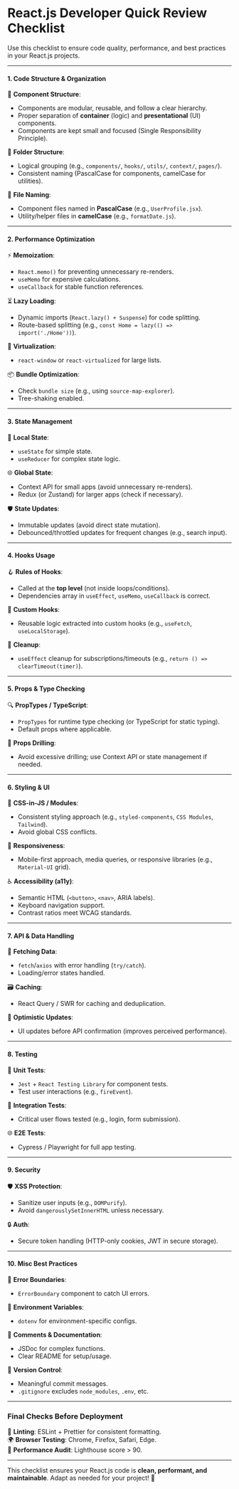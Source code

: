 # React.js Developer Quick Review Checklist

Use this checklist to ensure code quality, performance, and best practices in
your React.js projects.

---

#### **1. Code Structure & Organization**

🧩 **Component Structure**:

- Components are modular, reusable, and follow a clear hierarchy.
- Proper separation of **container** (logic) and **presentational** (UI)
  components.
- Components are kept small and focused (Single Responsibility Principle).

📁 **Folder Structure**:

- Logical grouping (e.g., `components/`, `hooks/`, `utils/`, `context/`,
  `pages/`).
- Consistent naming (PascalCase for components, camelCase for utilities).

📄 **File Naming**:

- Component files named in **PascalCase** (e.g., `UserProfile.jsx`).
- Utility/helper files in **camelCase** (e.g., `formatDate.js`).

---

#### **2. Performance Optimization**

⚡ **Memoization**:

- `React.memo()` for preventing unnecessary re-renders.
- `useMemo` for expensive calculations.
- `useCallback` for stable function references.

⏳ **Lazy Loading**:

- Dynamic imports (`React.lazy() + Suspense`) for code splitting.
- Route-based splitting (e.g., `const Home = lazy(() => import('./Home'))`).

📜 **Virtualization**:

- `react-window` or `react-virtualized` for large lists.

📦 **Bundle Optimization**:

- Check `bundle size` (e.g., using `source-map-explorer`).
- Tree-shaking enabled.

---

#### **3. State Management**

🔄 **Local State**:

- `useState` for simple state.
- `useReducer` for complex state logic.

🌐 **Global State**:

- Context API for small apps (avoid unnecessary re-renders).
- Redux (or Zustand) for larger apps (check if necessary).

🛡️ **State Updates**:

- Immutable updates (avoid direct state mutation).
- Debounced/throttled updates for frequent changes (e.g., search input).

---

#### **4. Hooks Usage**

🪝 **Rules of Hooks**:

- Called at the **top level** (not inside loops/conditions).
- Dependencies array in `useEffect`, `useMemo`, `useCallback` is correct.

🔧 **Custom Hooks**:

- Reusable logic extracted into custom hooks (e.g., `useFetch`,
  `useLocalStorage`).

🧹 **Cleanup**:

- `useEffect` cleanup for subscriptions/timeouts (e.g.,
  `return () => clearTimeout(timer)`).

---

#### **5. Props & Type Checking**

🔍 **PropTypes / TypeScript**:

- `PropTypes` for runtime type checking (or TypeScript for static typing).
- Default props where applicable.

🚫 **Props Drilling**:

- Avoid excessive drilling; use Context API or state management if needed.

---

#### **6. Styling & UI**

🎨 **CSS-in-JS / Modules**:

- Consistent styling approach (e.g., `styled-components`, `CSS Modules`,
  `Tailwind`).
- Avoid global CSS conflicts.

📱 **Responsiveness**:

- Mobile-first approach, media queries, or responsive libraries (e.g.,
  `Material-UI` grid).

♿ **Accessibility (a11y)**:

- Semantic HTML (`<button>`, `<nav>`, ARIA labels).
- Keyboard navigation support.
- Contrast ratios meet WCAG standards.

---

#### **7. API & Data Handling**

🔗 **Fetching Data**:

- `fetch`/`axios` with error handling (`try/catch`).
- Loading/error states handled.

🗃️ **Caching**:

- React Query / SWR for caching and deduplication.

🚀 **Optimistic Updates**:

- UI updates before API confirmation (improves perceived performance).

---

#### **8. Testing**

🧪 **Unit Tests**:

- `Jest` + `React Testing Library` for component tests.
- Test user interactions (e.g., `fireEvent`).

🔗 **Integration Tests**:

- Critical user flows tested (e.g., login, form submission).

🌐 **E2E Tests**:

- Cypress / Playwright for full app testing.

---

#### **9. Security**

🛡️ **XSS Protection**:

- Sanitize user inputs (e.g., `DOMPurify`).
- Avoid `dangerouslySetInnerHTML` unless necessary.

🔒 **Auth**:

- Secure token handling (HTTP-only cookies, JWT in secure storage).

---

#### **10. Misc Best Practices**

🧱 **Error Boundaries**:

- `ErrorBoundary` component to catch UI errors.

🌱 **Environment Variables**:

- `dotenv` for environment-specific configs.

📝 **Comments & Documentation**:

- JSDoc for complex functions.
- Clear README for setup/usage.

🔀 **Version Control**:

- Meaningful commit messages.
- `.gitignore` excludes `node_modules`, `.env`, etc.

---

### **Final Checks Before Deployment**

🧹 **Linting**: ESLint + Prettier for consistent formatting.  
🌍 **Browser Testing**: Chrome, Firefox, Safari, Edge.  
🚦 **Performance Audit**: Lighthouse score > 90.

---

This checklist ensures your React.js code is **clean, performant, and
maintainable**. Adapt as needed for your project! 🚀
